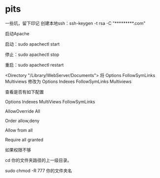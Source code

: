 # pits
一些坑，留下印记
创建本地ssh：ssh-keygen -t rsa -C "*********.com"

启动Apache

启动：sudo apachectl start

停止：sudo apachectl stop

重启：sudo apachectl restart

<Directory "/Library/WebServer/Documents">
将 Options FollowSymLinks Multiviews 修改为 Options Indexes FollowSymLinks Multiviews

查看是否有如下配置

Options Indexes MultiViews FollowSymLinks

AllowOverride All

Order allow,deny

Allow from all

Require all granted


如果权限不够

cd 你的文件夹路径的上一级目录。

sudo chmod -R 777 你的文件夹名

